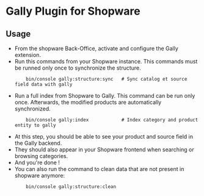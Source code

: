 # Gally Plugin for Shopware

## Usage

- From the shopware Back-Office, activate and configure the Gally extension.
- Run this commands from your Shopware instance. This commands must be runned only once to synchronize the structure.
    ```shell
        bin/console gally:structure:sync   # Sync catalog et source field data with gally
    ```
- Run a full index from Shopware to Gally. This command can be run only once. Afterwards, the modified products are automatically synchronized.
    ```shell
        bin/console gally:index            # Index category and product entity to gally
    ```
- At this step, you should be able to see your product and source field in the Gally backend.
- They should also appear in your Shopware frontend when searching or browsing categories.
- And you're done !
- You can also run the command to clean data that are not present in shopware anymore:
    ```shell
        bin/console gally:structure:clean 
    ```

